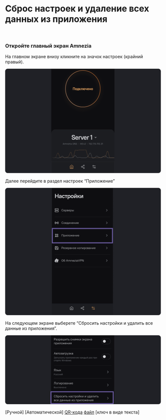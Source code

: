 # Сброс настроек и удаление всех данных из приложения 

&nbsp;

### Откройте главный экран Amnezia

На главном экране  внизу  кликните на значок настроек (крайний правый).

![instruction 1](https://raw.githubusercontent.com/Aftershock669/amnezia-open-docs/master/docs/ru/instructions/19_resetting/img/r_ru_1.png)

Далее перейдите в раздел настроек  “Приложение”

![instruction 1](https://raw.githubusercontent.com/Aftershock669/amnezia-open-docs/master/docs/ru/instructions/19_resetting/img/r_ru_2.png)

На следующем экране выберете “Сбросить настройки и удалить все данные из приложения”. 

![instruction 1](https://raw.githubusercontent.com/Aftershock669/amnezia-open-docs/master/docs/ru/instructions/19_resetting/img/r_ru_3.png)


[amnezia-site-ext-link]: https://amnezia-web-nx1r.vercel.app
[about-int-link]: /about
[Как запустить свой VPN c помощью Amnezia]: https://amnezia-web-nx1r.vercel.app
[файл]: /about
[QR-кода]: /about
[ключа в виде текста]: /about
[инструкции]: /about  
[FAQ]: /about 
[телеграм чат]: /about 
[другим разделам инструкции]: /about
[Ручной]
[Автоматической]
[QR-кода]
[файл]
[ключ в виде текста]















